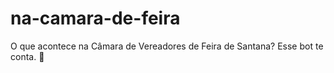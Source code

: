 # na-camara-de-feira

O que acontece na Câmara de Vereadores de Feira de Santana? Esse bot te conta. 🤖
